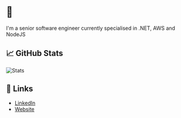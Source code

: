 # 👋

I'm a senior software engineer currently specialised in .NET, AWS and NodeJS

## 📈 GitHub Stats
![Stats](https://github-readme-stats.vercel.app/api?username=kirkrd&show_icons=true&theme=dark)

## 🔗 Links
- [LinkedIn](https://www.linkedin.com/in/kristoffer-kirkerud/)
- [Website](https://kirkerud.dev)

